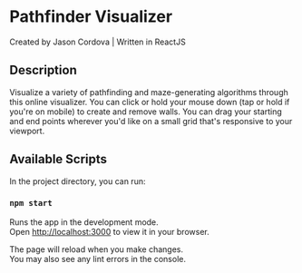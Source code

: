 # Pathfinder Visualizer

Created by Jason Cordova | Written in ReactJS

## Description

Visualize a variety of pathfinding and maze-generating algorithms through this online visualizer. You can click or hold your mouse down (tap or hold if you're on mobile) to create and remove walls. You can drag your starting and end points wherever you'd like on a small grid that's responsive to your viewport.

## Available Scripts

In the project directory, you can run:

### `npm start`

Runs the app in the development mode.\
Open [http://localhost:3000](http://localhost:3000) to view it in your browser.

The page will reload when you make changes.\
You may also see any lint errors in the console.
